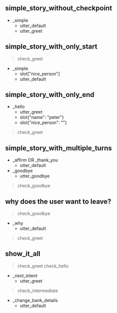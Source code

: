 ## simple_story_without_checkpoint
* _simple                       <!-- user utterance in _intent[entities] format -->
    - utter_default
    - utter_greet

## simple_story_with_only_start
> check_greet                   <!-- checkpoints at the start define entry points -->
* _simple
    - slot["nice_person"]
    - utter_default

## simple_story_with_only_end
* _hello
    - utter_greet
    - slot{"name": "peter"}
    - slot{"nice_person": ""}
> check_greet                   <!-- checkpoint defining the end of this turn -->

## simple_story_with_multiple_turns
* _affirm OR _thank_you
    - utter_default
* _goodbye
    - utter_goodbye
> check_goodbye        

## why does the user want to leave?
> check_goodbye
* _why
    - utter_default
> check_greet

## show_it_all
> check_greet
> check_hello                   <!-- allows multiple entry points -->

* _next_intent            
    - utter_greet              <!-- actions taken by the bot -->
    
> check_intermediate            <!-- allows intermediate checkpoints -->

* _change_bank_details
    - utter_default            <!-- allows to end without checkpoints -->
